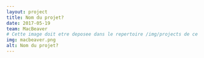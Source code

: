 ```yaml
---
layout: project
title: Nom du projet?
date: 2017-05-19
team: MacBeaver
# Cette image doit etre deposee dans le repertoire /img/projects de ce site.
img: macbeaver.png
alt: Nom du projet?
---
```

